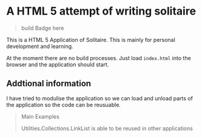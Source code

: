 # A HTML 5 attempt of writing solitaire

> build Badge here 

This is a HTML 5 Application of Solitaire. This is mainly for personal development and
learning.

At the moment there are no build processes. Just load `index.html` into the browser and
the application should start.

## Addtional information

I have tried to modulise the application so we can load and unload parts of the application
so the code can be reusuable.

> Main Examples
>
> Utilities.Collections.LinkList is able to be reused in other applications